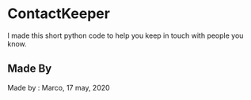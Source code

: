 # ContactKeeper
I made this short python code to help you keep in touch with people you know.

## Made By
Made by : Marco, 17 may, 2020
